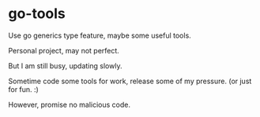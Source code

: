 # go-tools

Use go generics type feature, maybe some useful tools.

Personal project, may not perfect.

But I am still busy, updating slowly.

Sometime code some tools for work, release some of my pressure. (or just for fun. :)

However, promise no malicious code.
